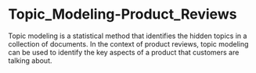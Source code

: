 # Topic_Modeling-Product_Reviews
 Topic modeling is a statistical method that identifies the hidden topics in a collection of documents. In the context of product reviews, topic modeling can be used to identify the key aspects of a product that customers are talking about.
